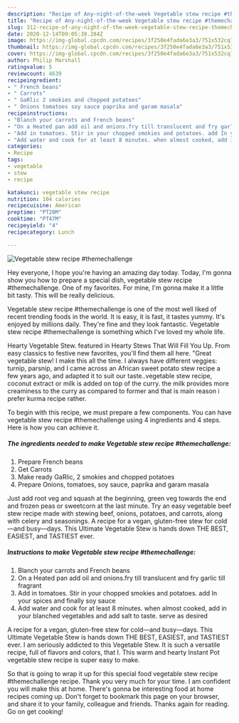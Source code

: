 ```yaml
---
description: "Recipe of Any-night-of-the-week Vegetable stew recipe #themechallenge"
title: "Recipe of Any-night-of-the-week Vegetable stew recipe #themechallenge"
slug: 312-recipe-of-any-night-of-the-week-vegetable-stew-recipe-themechallenge
date: 2020-12-14T09:05:38.284Z
image: https://img-global.cpcdn.com/recipes/3f250e4fada6e3a3/751x532cq70/vegetable-stew-recipe-themechallenge-recipe-main-photo.jpg
thumbnail: https://img-global.cpcdn.com/recipes/3f250e4fada6e3a3/751x532cq70/vegetable-stew-recipe-themechallenge-recipe-main-photo.jpg
cover: https://img-global.cpcdn.com/recipes/3f250e4fada6e3a3/751x532cq70/vegetable-stew-recipe-themechallenge-recipe-main-photo.jpg
author: Philip Marshall
ratingvalue: 5
reviewcount: 4639
recipeingredient:
- " French beans"
- " Carrots"
- " GaRlic 2 smokies and chopped potatoes"
- " Onions tomatoes soy sauce paprika and garam masala"
recipeinstructions:
- "Blanch your carrots and French beans"
- "On a Heated pan add oil and onions.fry till translucent and fry garlic till fragrant"
- "Add in tomatoes. Stir in your chopped smokies and potatoes. add In your spices and finally soy sauce"
- "Add water and cook for at least 8 minutes. when almost cooked, add in your blanched vegetables and add salt to taste. serve as desired"
categories:
- Recipe
tags:
- vegetable
- stew
- recipe

katakunci: vegetable stew recipe 
nutrition: 104 calories
recipecuisine: American
preptime: "PT20M"
cooktime: "PT47M"
recipeyield: "4"
recipecategory: Lunch

---
```



![Vegetable stew recipe #themechallenge](https://img-global.cpcdn.com/recipes/3f250e4fada6e3a3/751x532cq70/vegetable-stew-recipe-themechallenge-recipe-main-photo.jpg)

Hey everyone, I hope you're having an amazing day today. Today, I'm gonna show you how to prepare a special dish, vegetable stew recipe #themechallenge. One of my favorites. For mine, I'm gonna make it a little bit tasty. This will be really delicious.

Vegetable stew recipe #themechallenge is one of the most well liked of recent trending foods in the world. It is easy, it is fast, it tastes yummy. It's enjoyed by millions daily. They're fine and they look fantastic. Vegetable stew recipe #themechallenge is something which I've loved my whole life.

Hearty Vegetable Stew. featured in Hearty Stews That Will Fill You Up. From easy classics to festive new favorites, you&#39;ll find them all here. &#34;Great vegetable stew! I make this all the time. I always have different veggies: turnip, parsnip, and I came across an African sweet potato stew recipe a few years ago, and adapted it to suit our taste..vegetable stew recipe, coconut extract or milk is added on top of the curry. the milk provides more creaminess to the curry as compared to former and that is main reason i prefer kurma recipe rather.


To begin with this recipe, we must prepare a few components. You can have vegetable stew recipe #themechallenge using 4 ingredients and 4 steps. Here is how you can achieve it.

<!--inarticleads1-->

##### The ingredients needed to make Vegetable stew recipe #themechallenge:

1. Prepare  French beans
1. Get  Carrots
1. Make ready  GaRlic, 2 smokies and chopped potatoes
1. Prepare  Onions, tomatoes, soy sauce, paprika and garam masala


Just add root veg and squash at the beginning, green veg towards the end and frozen peas or sweetcorn at the last minute. Try an easy vegetable beef stew recipe made with stewing beef, onions, potatoes, and carrots, along with celery and seasonings. A recipe for a vegan, gluten-free stew for cold—and busy—days. This Ultimate Vegetable Stew is hands down THE BEST, EASIEST, and TASTIEST ever. 

<!--inarticleads2-->

##### Instructions to make Vegetable stew recipe #themechallenge:

1. Blanch your carrots and French beans
1. On a Heated pan add oil and onions.fry till translucent and fry garlic till fragrant
1. Add in tomatoes. Stir in your chopped smokies and potatoes. add In your spices and finally soy sauce
1. Add water and cook for at least 8 minutes. when almost cooked, add in your blanched vegetables and add salt to taste. serve as desired


A recipe for a vegan, gluten-free stew for cold—and busy—days. This Ultimate Vegetable Stew is hands down THE BEST, EASIEST, and TASTIEST ever. I am seriously addicted to this Vegetable Stew. It is such a versatile recipe, full of flavors and colors, that I. This warm and hearty Instant Pot vegetable stew recipe is super easy to make. 

So that is going to wrap it up for this special food vegetable stew recipe #themechallenge recipe. Thank you very much for your time. I am confident you will make this at home. There's gonna be interesting food at home recipes coming up. Don't forget to bookmark this page on your browser, and share it to your family, colleague and friends. Thanks again for reading. Go on get cooking!
